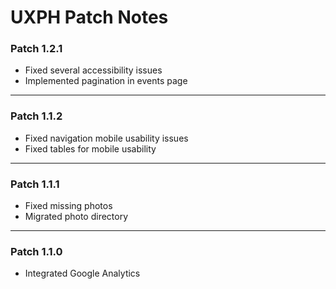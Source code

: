 # UXPH Patch Notes

### Patch 1.2.1
 - Fixed several accessibility issues
 - Implemented pagination in events page

<hr/>

### Patch 1.1.2
 - Fixed navigation mobile usability issues
 - Fixed tables for mobile usability

 <hr/>

### Patch 1.1.1
 - Fixed missing photos
 - Migrated photo directory

 <hr/>

### Patch 1.1.0
 - Integrated Google Analytics
